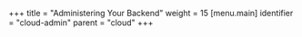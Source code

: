 +++
title = "Administering Your Backend"
weight = 15
[menu.main]
  identifier = "cloud-admin"
  parent = "cloud"
+++
